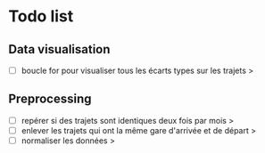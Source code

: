 # Todo list

## Data visualisation

- [ ] boucle for pour visualiser tous les écarts types sur les trajets >

## Preprocessing

- [ ] repérer si des trajets sont identiques deux fois par mois >
- [ ] enlever les trajets qui ont la même gare d'arrivée et de départ >
- [ ] normaliser les données >